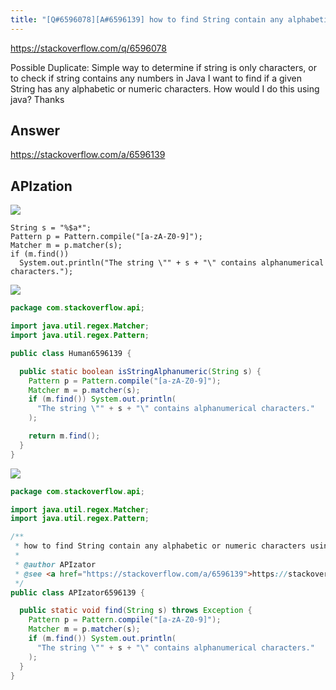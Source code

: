 ```yaml
---
title: "[Q#6596078][A#6596139] how to find String contain any alphabetic or numeric characters using java?"
---
```


https://stackoverflow.com/q/6596078

Possible Duplicate:
Simple way to determine if string is only characters, or to check if string contains any numbers in Java
I want to find if a given String has any alphabetic or numeric characters. How would I do this using java?
Thanks

## Answer

https://stackoverflow.com/a/6596139



## APIzation

<div class="code-3columns-row">

<div class="code-3columns-column">

<div><img src="/stackoverflow.png" /></div>

```plain
String s = "%$a*";
Pattern p = Pattern.compile("[a-zA-Z0-9]");
Matcher m = p.matcher(s);
if (m.find())
  System.out.println("The string \"" + s + "\" contains alphanumerical characters.");
```

</div>

<div class="code-3columns-column">

<div><img src="/human.png" /></div>

```java
package com.stackoverflow.api;

import java.util.regex.Matcher;
import java.util.regex.Pattern;

public class Human6596139 {

  public static boolean isStringAlphanumeric(String s) {
    Pattern p = Pattern.compile("[a-zA-Z0-9]");
    Matcher m = p.matcher(s);
    if (m.find()) System.out.println(
      "The string \"" + s + "\" contains alphanumerical characters."
    );

    return m.find();
  }
}

```

</div>

<div class="code-3columns-column">

<div><img src="/apizator.png" /></div>

```java
package com.stackoverflow.api;

import java.util.regex.Matcher;
import java.util.regex.Pattern;

/**
 * how to find String contain any alphabetic or numeric characters using java?
 *
 * @author APIzator
 * @see <a href="https://stackoverflow.com/a/6596139">https://stackoverflow.com/a/6596139</a>
 */
public class APIzator6596139 {

  public static void find(String s) throws Exception {
    Pattern p = Pattern.compile("[a-zA-Z0-9]");
    Matcher m = p.matcher(s);
    if (m.find()) System.out.println(
      "The string \"" + s + "\" contains alphanumerical characters."
    );
  }
}

```

</div>

</div>